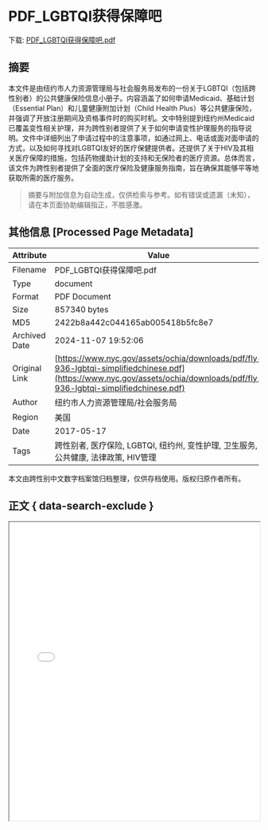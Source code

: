 # PDF_LGBTQI获得保障吧

<!-- tcd_download_link -->
下载: <a href="../PDF_LGBTQI获得保障吧.pdf" download>PDF_LGBTQI获得保障吧.pdf</a>
<!-- tcd_download_link_end -->

## 摘要

<!-- tcd_abstract -->
本文件是由纽约市人力资源管理局与社会服务局发布的一份关于LGBTQI（包括跨性别者）的公共健康保险信息小册子。内容涵盖了如何申请Medicaid、基础计划（Essential Plan）和儿童健康附加计划（Child Health Plus）等公共健康保险，并强调了开放注册期间及资格事件时的购买时机。文中特别提到纽约州Medicaid已覆盖变性相关护理，并为跨性别者提供了关于如何申请变性护理服务的指导说明。文件中详细列出了申请过程中的注意事项，如通过网上、电话或面对面申请的方式，以及如何寻找对LGBTQI友好的医疗保健提供者。还提供了关于HIV及其相关医疗保障的措施，包括药物援助计划的支持和无保险者的医疗资源。总体而言，该文件为跨性别者提供了全面的医疗保险及健康服务指南，旨在确保其能够平等地获取所需的医疗服务。

<!-- tcd_abstract_end -->

> 摘要与附加信息为自动生成，仅供检索与参考。如有错误或遗漏（未知），请在本页面协助编辑指正，不胜感激。

## 其他信息 [Processed Page Metadata]

| Attribute       | Value                                  |
|-----------------|----------------------------------------|
| Filename        | PDF_LGBTQI获得保障吧.pdf                             |
| Type            | document                                 |
| Format          | PDF Document                               |
| Size            | 857340 bytes                           |
| MD5             | 2422b8a442c044165ab005418b5fc8e7                                  |
| Archived Date   | 2024-11-07 19:52:06                             |
| Original Link   | [https://www.nyc.gov/assets/ochia/downloads/pdf/fly-936-lgbtqi-simplifiedchinese.pdf](https://www.nyc.gov/assets/ochia/downloads/pdf/fly-936-lgbtqi-simplifiedchinese.pdf)                         |
| Author          | 纽约市人力资源管理局/社会服务局                               |
| Region          | 美国                               |
| Date            | 2017-05-17                                 |
| Tags            | 跨性别者, 医疗保险, LGBTQI, 纽约州, 变性护理, 卫生服务, 公共健康, 法律政策, HIV管理                                 |

本文由跨性别中文数字档案馆归档整理，仅供存档使用。版权归原作者所有。


## 正文 { data-search-exclude }

<!-- tcd_main_text -->
<iframe src="../PDF_LGBTQI获得保障吧.pdf" width="100%" height="600px">
    <p>无法显示PDF，请下载查看。</p>
</iframe>
<!-- tcd_main_text_end -->

